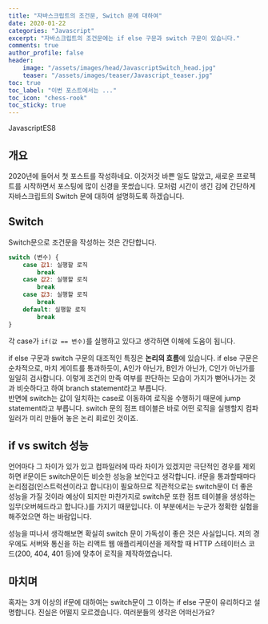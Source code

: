 ```yaml
---
title: "자바스크립트의 조건문, Switch 문에 대하여"
date: 2020-01-22
categories: "Javascript"
excerpt: "자바스크립트의 조건문에는 if else 구문과 switch 구문이 있습니다."
comments: true
author_profile: false
header:
    image: "/assets/images/head/JavascriptSwitch_head.jpg"
    teaser: "/assets/images/teaser/Javascript_teaser.jpg"
toc: true 
toc_label: "이번 포스트에서는 ..." 
toc_icon: "chess-rook"
toc_sticky: true
---
```


<span><a class="Javascript"><i class="fab fa-js-square"></i> Javascript</a><a class="Javascriptver">ES8</a></span>

<!-- Main content-->
## 개요
2020년에 들어서 첫 포스트를 작성하네요. 이것저것 바쁜 일도 많았고, 새로운 프로젝트를 시작하면서 포스팅에 많이 신경을 못썼습니다. 모처럼 시간이 생긴 김에 간단하게 자바스크립트의 Switch 문에 대하여 설명하도록 하겠습니다.

## Switch
Switch문으로 조건문을 작성하는 것은 간단합니다.
~~~javascript
switch (변수) {
    case 값1: 실행할 로직
        break
    case 값2: 실행할 로직
        break
    case 값3: 실행할 로직
        break
    default: 실행할 로직
        break
}
~~~

각 case가 `if(값 == 변수)`를 실행하고 있다고 생각하면 이해에 도움이 됩니다. 

if else 구문과 switch 구문의 대조적인 특징은 **논리의 흐름**에 있습니다.
if else 구문은 순차적으로, 마치 게이트를 통과하듯이, A인가 아닌가, B인가 아닌가, C인가 아닌가를 일일히 검사합니다. 이렇게 조건의 만족 여부를 판단하는 모습이 가지가 뻗어나가는 것과 비슷하다고 하여 branch statement라고 부릅니다.<br>
반면에 switch는 값이 일치하는 case로 이동하여 로직을 수행하기 때문에 jump statement라고 부릅니다. switch 문의 점프 테이블은 바로 어떤 로직을 실행할지 컴파일러가 미리 만들어 놓은 논리 회로인 것이죠.

## if vs switch 성능
언어마다 그 차이가 있가 있고 컴파일러에 따라 차이가 있겠지만 극단적인 경우를 제외하면 if문이든 switch문이든 비슷한 성능을 보인다고 생각합니다. 
if문을 통과할때마다 논리점검(인스트럭션이라고 합니다)이 필요하므로 직관적으로는 switch문이 더 좋은 성능을 가질 것이라 예상이 되지만 마찬가지로 switch문 또한 점프 테이블을 생성하는 임무(오버헤드라고 합니다.)를 가지기 때문입니다. 이 부분에서는 누군가 정확한 실험을 해주었으면 하는 바람입니다.

성능을 떠나서 생각해보면 확실히 switch 문이 가독성이 좋은 것은 사실입니다. 저의 경우에도 서버와 통신을 하는 리액트 웹 애플리케이션을 제작할 때 HTTP 스테이터스 코드(200, 404, 401 등)에 맞추어 로직을 제작하였습니다. 

## 마치며
혹자는 3개 이상의 if문에 대하여는 switch문이 그 이하는 if else 구문이 유리하다고 설명합니다. 진실은 어떨지 모르겠습니다. 여러분들의 생각은 어떠신가요?


<!-- Main content-->
